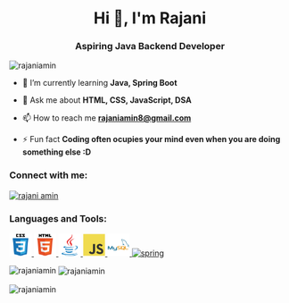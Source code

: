 <h1 align="center">Hi 👋, I'm Rajani</h1>
<h3 align="center">Aspiring Java Backend Developer</h3>

<p align="left"> <img src="https://komarev.com/ghpvc/?username=rajaniamin&label=Profile%20views&color=0e75b6&style=flat" alt="rajaniamin" /> </p>

- 🌱 I’m currently learning **Java, Spring Boot**

- 💬 Ask me about **HTML, CSS, JavaScript, DSA**

- 📫 How to reach me **rajaniamin8@gmail.com**

- ⚡ Fun fact **Coding often ocupies your mind even when you are doing something else :D**

<h3 align="left">Connect with me:</h3>
<p align="left">
<a href="https://www.linkedin.com/in/rajani-amin-2726651b8/" target="blank"><img align="center" src="https://raw.githubusercontent.com/rahuldkjain/github-profile-readme-generator/master/src/images/icons/Social/linked-in-alt.svg" alt="rajani amin" height="30" width="40" /></a>
</p>

<h3 align="left">Languages and Tools:</h3>
<p align="left"> <a href="https://www.w3schools.com/css/" target="_blank" rel="noreferrer"> <img src="https://raw.githubusercontent.com/devicons/devicon/master/icons/css3/css3-original-wordmark.svg" alt="css3" width="40" height="40"/> </a> <a href="https://www.w3.org/html/" target="_blank" rel="noreferrer"> <img src="https://raw.githubusercontent.com/devicons/devicon/master/icons/html5/html5-original-wordmark.svg" alt="html5" width="40" height="40"/> </a> <a href="https://www.java.com" target="_blank" rel="noreferrer"> <img src="https://raw.githubusercontent.com/devicons/devicon/master/icons/java/java-original.svg" alt="java" width="40" height="40"/> </a> <a href="https://developer.mozilla.org/en-US/docs/Web/JavaScript" target="_blank" rel="noreferrer"> <img src="https://raw.githubusercontent.com/devicons/devicon/master/icons/javascript/javascript-original.svg" alt="javascript" width="40" height="40"/> </a> <a href="https://www.mysql.com/" target="_blank" rel="noreferrer"> <img src="https://raw.githubusercontent.com/devicons/devicon/master/icons/mysql/mysql-original-wordmark.svg" alt="mysql" width="40" height="40"/> </a> <a href="https://spring.io/" target="_blank" rel="noreferrer"> <img src="https://www.vectorlogo.zone/logos/springio/springio-icon.svg" alt="spring" width="40" height="40"/> </a> </p>

<p><img align="left" src="https://github-readme-stats.vercel.app/api/top-langs?username=rajaniamin&show_icons=true&locale=en&layout=compact" alt="rajaniamin" /></p>

<p>&nbsp;<img align="center" src="https://github-readme-stats.vercel.app/api?username=rajaniamin&show_icons=true&locale=en" alt="rajaniamin" /></p>

<p><img align="center" src="https://github-readme-streak-stats.herokuapp.com/?user=rajaniamin&" alt="rajaniamin" /></p>
